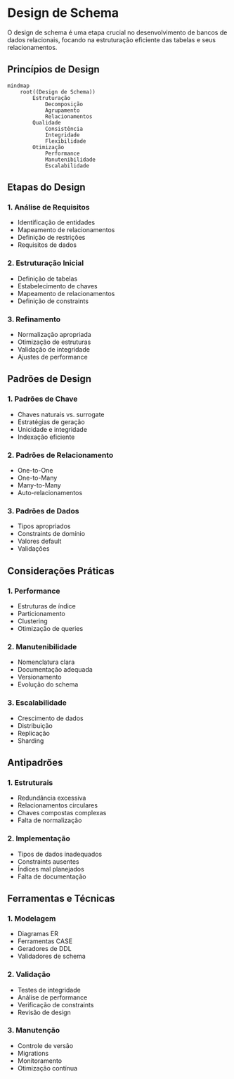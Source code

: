 # Design de Schema

O design de schema é uma etapa crucial no desenvolvimento de bancos de dados relacionais, focando na estruturação eficiente das tabelas e seus relacionamentos.

## Princípios de Design

```mermaid
mindmap
    root((Design de Schema))
        Estruturação
            Decomposição
            Agrupamento
            Relacionamentos
        Qualidade
            Consistência
            Integridade
            Flexibilidade
        Otimização
            Performance
            Manutenibilidade
            Escalabilidade
```

## Etapas do Design

### 1. Análise de Requisitos
- Identificação de entidades
- Mapeamento de relacionamentos
- Definição de restrições
- Requisitos de dados

### 2. Estruturação Inicial
- Definição de tabelas
- Estabelecimento de chaves
- Mapeamento de relacionamentos
- Definição de constraints

### 3. Refinamento
- Normalização apropriada
- Otimização de estruturas
- Validação de integridade
- Ajustes de performance

## Padrões de Design

### 1. Padrões de Chave
- Chaves naturais vs. surrogate
- Estratégias de geração
- Unicidade e integridade
- Indexação eficiente

### 2. Padrões de Relacionamento
- One-to-One
- One-to-Many
- Many-to-Many
- Auto-relacionamentos

### 3. Padrões de Dados
- Tipos apropriados
- Constraints de domínio
- Valores default
- Validações

## Considerações Práticas

### 1. Performance
- Estruturas de índice
- Particionamento
- Clustering
- Otimização de queries

### 2. Manutenibilidade
- Nomenclatura clara
- Documentação adequada
- Versionamento
- Evolução do schema

### 3. Escalabilidade
- Crescimento de dados
- Distribuição
- Replicação
- Sharding

## Antipadrões

### 1. Estruturais
- Redundância excessiva
- Relacionamentos circulares
- Chaves compostas complexas
- Falta de normalização

### 2. Implementação
- Tipos de dados inadequados
- Constraints ausentes
- Índices mal planejados
- Falta de documentação

## Ferramentas e Técnicas

### 1. Modelagem
- Diagramas ER
- Ferramentas CASE
- Geradores de DDL
- Validadores de schema

### 2. Validação
- Testes de integridade
- Análise de performance
- Verificação de constraints
- Revisão de design

### 3. Manutenção
- Controle de versão
- Migrations
- Monitoramento
- Otimização contínua